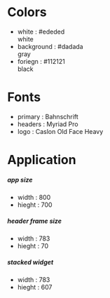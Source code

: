 # Colors

- white : #ededed                
    white
- background : #dadada           
    gray
- foriegn : #112121              
    black



# Fonts

- primary : Bahnschrift
- headers : Myriad Pro
- logo : Caslon Old Face Heavy


# Application 

##### app size
- width : 800
- hieght : 700

##### header frame size 
- width : 783
- hieght : 70


##### stacked widget 
- width : 783
- hieght : 607

